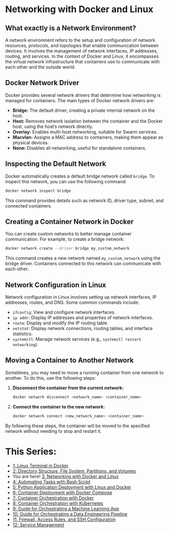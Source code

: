 # Networking with Docker and Linux

## What exactly is a Network Environment?
A network environment refers to the setup and configuration of network resources, protocols, and topologies that enable communication between devices. It involves the management of network interfaces, IP addresses, routing, and services. In the context of Docker and Linux, it encompasses the virtual network infrastructure that containers use to communicate with each other and the outside world.

## Docker Network Driver
Docker provides several network drivers that determine how networking is managed for containers. The main types of Docker network drivers are:
- **Bridge:** The default driver, creating a private internal network on the host.
- **Host:** Removes network isolation between the container and the Docker host, using the host’s network directly.
- **Overlay:** Enables multi-host networking, suitable for Swarm services.
- **Macvlan:** Assigns a MAC address to containers, making them appear as physical devices.
- **None:** Disables all networking, useful for standalone containers.

## Inspecting the Default Network
Docker automatically creates a default bridge network called `bridge`. To inspect this network, you can use the following command:
```sh
docker network inspect bridge
```
This command provides details such as network ID, driver type, subnet, and connected containers.

## Creating a Container Network in Docker
You can create custom networks to better manage container communication. For example, to create a bridge network:
```sh
docker network create --driver bridge my_custom_network
```
This command creates a new network named `my_custom_network` using the bridge driver. Containers connected to this network can communicate with each other.

## Network Configuration in Linux
Network configuration in Linux involves setting up network interfaces, IP addresses, routes, and DNS. Some common commands include:
- `ifconfig`: View and configure network interfaces.
- `ip addr`: Display IP addresses and properties of network interfaces.
- `route`: Display and modify the IP routing table.
- `netstat`: Display network connections, routing tables, and interface statistics.
- `systemctl`: Manage network services (e.g., `systemctl restart networking`).

## Moving a Container to Another Network
Sometimes, you may need to move a running container from one network to another. To do this, use the following steps:
1. **Disconnect the container from the current network:**
   ```sh
   docker network disconnect <network_name> <container_name>
   ```
2. **Connect the container to the new network:**
   ```sh
   docker network connect <new_network_name> <container_name>
   ```

By following these steps, the container will be moved to the specified network without needing to stop and restart it.

# This Series:
- [1: Linux Terminal in Docker](https://github.com/Caio-Felice-Cunha/Linux-Operating-System-Docker-and-Kubernetes/tree/main/01-Linux-Management-With-Docker)
- [2: Directory Structure, File System, Partitions, and Volumes](https://github.com/Caio-Felice-Cunha/Linux-Operating-System-Docker-and-Kubernetes/tree/main/02-Linux-Docker-Filesystem)
- You are here! [3: Networking with Docker and Linux](https://github.com/Caio-Felice-Cunha/Linux-Operating-System-Docker-and-Kubernetes/tree/main/03%20-%20Networking%20with%20Docker%20and%20Linux)
- [4: Automating Tasks with Bash Script](https://github.com/Caio-Felice-Cunha/Linux-Operating-System-Docker-and-Kubernetes/tree/main/04%20-%20CreatingBash%20Scripts%20for%20Automation)
- [5: Python Application Deployment with Linux and Docker]()
- [6: Container Deployment with Docker Compose]()
- [7: Container Orchestration with Docker]()
- [8: Container Orchestration with Kubernetes]()
- [9: Guide for Orchestrating a Machine Learning App]()
- [10: Guide for Orchestrating a Data Engineering Pipeline]()
- [11: Firewall, Access Rules, and SSH Configuration]()
- [12: Service Management]()
